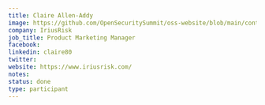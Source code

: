 ```yaml
---
title: Claire Allen-Addy
image: https://github.com/OpenSecuritySummit/oss-website/blob/main/content/participant/images/claire.png?raw=true
company: IriusRisk
job_title: Product Marketing Manager
facebook:
linkedin: claire80
twitter: 
website: https://www.iriusrisk.com/
notes:
status: done
type: participant
---
```

